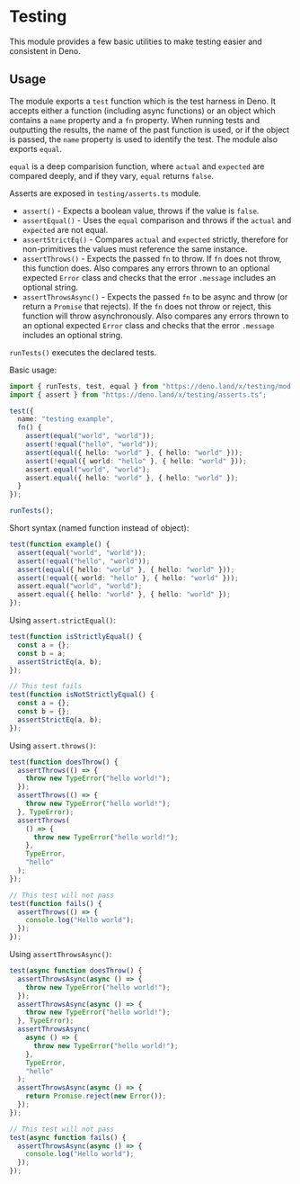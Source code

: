 # Testing

This module provides a few basic utilities to make testing easier and
consistent in Deno.

## Usage

The module exports a `test` function which is the test harness in Deno. It
accepts either a function (including async functions) or an object which
contains a `name` property and a `fn` property. When running tests and
outputting the results, the name of the past function is used, or if the
object is passed, the `name` property is used to identify the test.
The module also exports `equal`.

`equal` is a deep comparision function, where `actual` and `expected` are
compared deeply, and if they vary, `equal` returns `false`.

Asserts are exposed in `testing/asserts.ts` module.

- `assert()` - Expects a boolean value, throws if the value is `false`.
- `assertEqual()` - Uses the `equal` comparison and throws if the `actual` and
  `expected` are not equal.
- `assertStrictEq()` - Compares `actual` and `expected` strictly, therefore
  for non-primitives the values must reference the same instance.
- `assertThrows()` - Expects the passed `fn` to throw. If `fn` does not throw,
  this function does. Also compares any errors thrown to an optional expected
  `Error` class and checks that the error `.message` includes an optional
  string.
- `assertThrowsAsync()` - Expects the passed `fn` to be async and throw (or
  return a `Promise` that rejects). If the `fn` does not throw or reject, this
  function will throw asynchronously. Also compares any errors thrown to an
  optional expected `Error` class and checks that the error `.message` includes
  an optional string.

`runTests()` executes the declared tests.

Basic usage:

```ts
import { runTests, test, equal } from "https://deno.land/x/testing/mod.ts";
import { assert } from "https://deno.land/x/testing/asserts.ts";

test({
  name: "testing example",
  fn() {
    assert(equal("world", "world"));
    assert(!equal("hello", "world"));
    assert(equal({ hello: "world" }, { hello: "world" }));
    assert(!equal({ world: "hello" }, { hello: "world" }));
    assert.equal("world", "world");
    assert.equal({ hello: "world" }, { hello: "world" });
  }
});

runTests();
```

Short syntax (named function instead of object):

```ts
test(function example() {
  assert(equal("world", "world"));
  assert(!equal("hello", "world"));
  assert(equal({ hello: "world" }, { hello: "world" }));
  assert(!equal({ world: "hello" }, { hello: "world" }));
  assert.equal("world", "world");
  assert.equal({ hello: "world" }, { hello: "world" });
});
```

Using `assert.strictEqual()`:

```ts
test(function isStrictlyEqual() {
  const a = {};
  const b = a;
  assertStrictEq(a, b);
});

// This test fails
test(function isNotStrictlyEqual() {
  const a = {};
  const b = {};
  assertStrictEq(a, b);
});
```

Using `assert.throws()`:

```ts
test(function doesThrow() {
  assertThrows(() => {
    throw new TypeError("hello world!");
  });
  assertThrows(() => {
    throw new TypeError("hello world!");
  }, TypeError);
  assertThrows(
    () => {
      throw new TypeError("hello world!");
    },
    TypeError,
    "hello"
  );
});

// This test will not pass
test(function fails() {
  assertThrows(() => {
    console.log("Hello world");
  });
});
```

Using `assertThrowsAsync()`:

```ts
test(async function doesThrow() {
  assertThrowsAsync(async () => {
    throw new TypeError("hello world!");
  });
  assertThrowsAsync(async () => {
    throw new TypeError("hello world!");
  }, TypeError);
  assertThrowsAsync(
    async () => {
      throw new TypeError("hello world!");
    },
    TypeError,
    "hello"
  );
  assertThrowsAsync(async () => {
    return Promise.reject(new Error());
  });
});

// This test will not pass
test(async function fails() {
  assertThrowsAsync(async () => {
    console.log("Hello world");
  });
});
```

